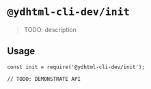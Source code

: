 # `@ydhtml-cli-dev/init`

> TODO: description

## Usage

```
const init = require('@ydhtml-cli-dev/init');

// TODO: DEMONSTRATE API
```
